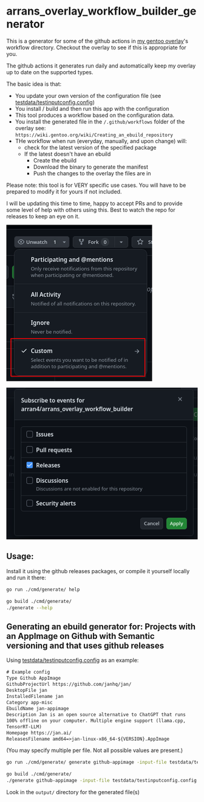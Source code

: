 # arrans_overlay_workflow_builder_generator

This is a generator for some of the github actions in [my gentoo overlay](https://github.com/arran4/arrans_overlay/tree/main/.github/workflows)'s
workflow directory. Checkout the overlay to see if this is appropriate for you.

The github actions it generates run daily and automatically keep my overlay up to date on the supported types. 

The basic idea is that:
* You update your own version of the configuration file (see [testdata/testinputconfig.config](testdata/testinputconfig.config))
* You install / build and then run this app with the configuration
* This tool produces a workflow based on the configuration data.
* You install the generated file in the `/.github/workflows` folder of the overlay see: `https://wiki.gentoo.org/wiki/Creating_an_ebuild_repository`
* THe workflow when run (everyday, manually, and upon change) will:
  * check for the latest version of the specified package 
  * If the latest doesn't have an ebuild
    * Create the ebuild
    * Download the binary to generate the manifest
    * Push the changes to the overlay the files are in

Please note: this tool is for VERY specific use cases. You will have to be prepared to modify it for yours if not included.

I will be updating this time to time, happy to accept PRs and to provide some level of help with others using this. Best to
watch the repo for releases to keep an eye on it.

![](doc/img.png)

![](doc/img2.png)

## Usage:

Install it using the github releases packages, or compile it yourself locally and run it there:

```bash
go run ./cmd/generate/ help
```

```bash
go build ./cmd/generate/ 
./generate --help
```

## Generating an ebuild generator for: Projects with an AppImage on Github with Semantic versioning and that uses github releases

Using [testdata/testinputconfig.config](testdata/testinputconfig.config) as an example:
```
# Example config
Type Github AppImage
GithubProjectUrl https://github.com/janhq/jan/
DesktopFile jan
InstalledFilename jan
Category app-misc
EbuildName jan-appimage
Description Jan is an open source alternative to ChatGPT that runs 100% offline on your computer. Multiple engine support (llama.cpp, TensorRT-LLM)
Homepage https://jan.ai/
ReleasesFilename amd64=>jan-linux-x86_64-${VERSION}.AppImage
```

(You may specify multiple per file. Not all possible values are present.)

```bash
go run ./cmd/generate/ generate github-appimage -input-file testdata/testinputconfig.config
```

```bash
go build ./cmd/generate/ 
./generate github-appimage -input-file testdata/testinputconfig.config
```

Look in the `output/` directory for the generated file(s)